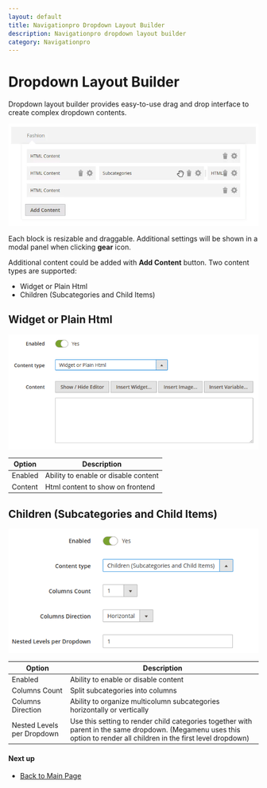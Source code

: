 ```yaml
---
layout: default
title: Navigationpro Dropdown Layout Builder
description: Navigationpro dropdown layout builder
category: Navigationpro
---
```


# Dropdown Layout Builder

Dropdown layout builder provides easy-to-use drag and drop interface to
create complex dropdown contents.

![Layout builder](/images/m2/navigationpro/ui/layout-builder.gif)

Each block is resizable and draggable. Additional settings will be shown in a
modal panel when clicking **gear** icon.

Additional content could be added with **Add Content** button. Two content types
are supported:

 -  Widget or Plain Html
 -  Children (Subcategories and Child Items)

## Widget or Plain Html

![Widget or Plain Html content](/images/m2/navigationpro/ui/content-html.png)

Option | Description
-------|------------
Enabled| Ability to enable or disable content
Content| Html content to show on frontend

## Children (Subcategories and Child Items)

![Subcategories and Child Items content](/images/m2/navigationpro/ui/content-children.png)

Option          | Description
----------------|------------
Enabled         | Ability to enable or disable content
Columns Count   | Split subcategories into columns
Columns Direction | Ability to organize multicolumn subcategories horizontally or vertically
Nested Levels per Dropdown | Use this setting to render child categories together with parent in the same dropdown. (Megamenu uses this option to render all children in the first level dropdown)

#### Next up

 -  [Back to Main Page](/m2/extensions/navigationpro/)
